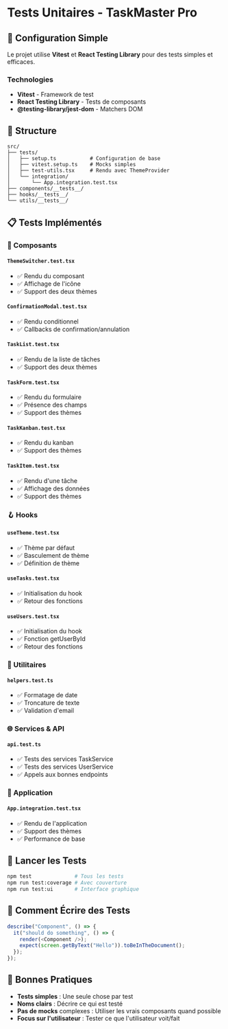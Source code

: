 # Tests Unitaires - TaskMaster Pro

## 🧪 Configuration Simple

Le projet utilise **Vitest** et **React Testing Library** pour des tests simples et efficaces.

### Technologies

- **Vitest** - Framework de test
- **React Testing Library** - Tests de composants
- **@testing-library/jest-dom** - Matchers DOM

## 📁 Structure

```
src/
├── tests/
│   ├── setup.ts           # Configuration de base
│   ├── vitest.setup.ts    # Mocks simples
│   ├── test-utils.tsx     # Rendu avec ThemeProvider
│   └── integration/
│       └── App.integration.test.tsx
├── components/__tests__/
├── hooks/__tests__/
└── utils/__tests__/
```

## 📋 Tests Implémentés

### 🎨 Composants

#### `ThemeSwitcher.test.tsx`

- ✅ Rendu du composant
- ✅ Affichage de l'icône
- ✅ Support des deux thèmes

#### `ConfirmationModal.test.tsx`

- ✅ Rendu conditionnel
- ✅ Callbacks de confirmation/annulation

#### `TaskList.test.tsx`

- ✅ Rendu de la liste de tâches
- ✅ Support des deux thèmes

#### `TaskForm.test.tsx`

- ✅ Rendu du formulaire
- ✅ Présence des champs
- ✅ Support des thèmes

#### `TaskKanban.test.tsx`

- ✅ Rendu du kanban
- ✅ Support des thèmes

#### `TaskItem.test.tsx`

- ✅ Rendu d'une tâche
- ✅ Affichage des données
- ✅ Support des thèmes

### 🪝 Hooks

#### `useTheme.test.tsx`

- ✅ Thème par défaut
- ✅ Basculement de thème
- ✅ Définition de thème

#### `useTasks.test.tsx`

- ✅ Initialisation du hook
- ✅ Retour des fonctions

#### `useUsers.test.tsx`

- ✅ Initialisation du hook
- ✅ Fonction getUserById
- ✅ Retour des fonctions

### 🔧 Utilitaires

#### `helpers.test.ts`

- ✅ Formatage de date
- ✅ Troncature de texte
- ✅ Validation d'email

### 🌐 Services & API

#### `api.test.ts`

- ✅ Tests des services TaskService
- ✅ Tests des services UserService  
- ✅ Appels aux bonnes endpoints

### 🔗 Application

#### `App.integration.test.tsx`

- ✅ Rendu de l'application
- ✅ Support des thèmes
- ✅ Performance de base

## 🚀 Lancer les Tests

```bash
npm test              # Tous les tests
npm run test:coverage # Avec couverture
npm run test:ui       # Interface graphique
```

## 📝 Comment Écrire des Tests

```typescript
describe("Component", () => {
  it("should do something", () => {
    render(<Component />);
    expect(screen.getByText("Hello")).toBeInTheDocument();
  });
});
```

## 🎯 Bonnes Pratiques

- **Tests simples** : Une seule chose par test
- **Noms clairs** : Décrire ce qui est testé
- **Pas de mocks** complexes : Utiliser les vrais composants quand possible
- **Focus sur l'utilisateur** : Tester ce que l'utilisateur voit/fait
